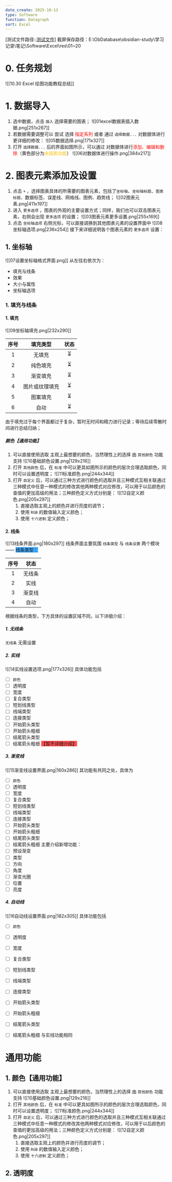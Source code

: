 ```yaml
---
date_create: 2025-10-13
type: Software
function: Datagraph
sort: Excel
---
```

[测试文件路径::[测试文件](file:C:\Users\dell\Desktop\油藏设计\Work\Data\Excel\表3储层岩石学特征.xlsx)]
截屏保存路径：E:\ObDatabase\obsidian-study\学习记录\笔记\Software\Excel\res\01~20

# 0. 任务规划
![[10.30 Excel 绘图功能教程总结]]
# 1. 数据导入
1. 选中数据，点击 `插入` 选择需要的图表；
	![[01excel数据表插入数据.png|251x267]]
2. 若数据需要调整可以 尝试 选择 <font color="#ff0000">指定系列</font> 或者 通过 `选择数据...` 对数据体进行更详细的修改：
	![[05数据选择.png|171x327]]
3. 打开 `选择数据...` 后的界面如图所示，可以通过 对数据体进行<font color="#ff0000">添加、编辑和删除</font>（黄色部分为<font color="#ffc000">未探索功能</font>）
	![[06对数据体进行操作.png|384x217]]
# 2. 图表元素添加及设置
1. 点击 `+` ，选择图表具体的所需要的图表元素，包括了`坐标轴`、`坐标轴标题`、`图表标题`、数据标签、误差线、网格线、图例、趋势线；
	![[02图表元素.png|411x197]]
2. 进入 `更多选项` ，图表的外观的主要设置方式；同样，我们也可以双击图表元素，右侧会出现 `更多选项` 的设置；
	![[03图表元素更多设置.png|255x169]]
3. 点击 `坐标轴选项` 右侧光标，可以直接调换到其他图表元素的设置界面中
	![[08坐标轴选项.png|236x254]]
接下来详细说明各个图表元素的 `更多选项` 设置：
## 1. 坐标轴
![[07设置坐标轴格式界面.png]]
从左往右依次为：
- 填充与线条
- 效果
- 大小与属性
- 坐标轴选项
### 1. 填充与线条
#### 1. 填充
![[09坐标轴填充.png|232x290]]

| 序号  |  填充类型   | 状态  |
| :-: | :-----: | :-: |
|  1  |   无填充   |  ⏳  |
|  2  |  纯色填充   |  ⏳  |
|  3  |  渐变填充   |  ⏳  |
|  4  | 图片或纹理填充 |  ⏳  |
|  5  |  图案填充   |  ⏳  |
|  6  |   自动    |  ⏳  |
由于填充过于每个界面都过于复杂，暂时无时间和精力进行记录；等待后续零散时间进行总结归纳；
##### 颜色【通用功能】
1. 可以直接使用选取 主观上最想要的颜色，当然理性上的选择 由 `其他颜色` 功能支持
	![[10基础颜色设置.png|129x216]]
2. 打开 `其他颜色` 后，在 `标准` 中可以更具如图所示的颜色的层次合理选取颜色，同时可以设置透明度；
	![[11标准颜色.png|244x344]]
3. 打开 `自定义` 后，可以通过三种方式进行颜色的选取并且三种模式互相关联通过三种模式中任意一种模式的修改其他两种模式对应修改，可以用于以后颜色的查值的更加高级的用法；三种颜色定义方式分别是：
	![[12自定义颜色.png|205x297]]
	1. 直接选取主观上的颜色并进行亮度的调节；
	2. 使用 `RGB` 的数值输入定义颜色；
	3. 使用 `十六进制` 定义颜色；
#### 2. 线条
![[13线条界面.png|180x297]]
线条界面主要氛围 `线条类型` 与 `线条设置` 两个模块——
<span style="background:#40a9ff">线条类型：</span>

| 序号  | 状态  |
| :-: | :-: |
|  1  | 无线条 |
|  2  | 实线  |
|  3  | 渐变线 |
|  4  | 自动  |
根据线条的类型，下方具体的设置区域不同，以下详细介绍：
##### 1. 无线条
`无线条` 无需设置
##### 2. 实线
![[14实线设置选项.png|177x326]]
具体功能包括 
- [ ] `颜色`
- [ ] 透明度
- [ ] 宽度
- [ ] 复合类型
- [ ] 短划线类型
- [ ] 线端类型
- [ ] 连接类型
- [ ] 开始箭头类型
- [ ] 开始箭头粗细
- [ ] 结尾箭头类型
- [ ] 结尾箭头粗细
<span style="background:#ff4d4f">【暂不详细介绍】</span>
##### 3. 渐变线
![[15渐变线设置界面.png|160x286]]
其功能有共同之处，具体为
- [ ] `颜色`
- [ ] 透明度
- [ ] 宽度
- [ ] 复合类型
- [ ] 短划线类型
- [ ] 线端类型
- [ ] 连接类型
- [ ] 开始箭头类型
- [ ] 开始箭头粗细
- [ ] 结尾箭头类型
- [ ] 结尾箭头粗细
主要介绍新增功能：
- [ ] 预设渐变
- [ ] 类型
- [ ] 方向
- [ ] 角度
- [ ] 渐变光圈
- [ ] 位置
- [ ] 亮度
##### 4. 自动线
![[16自动线设置界面.png|182x305]]
具体功能包括 
- [ ] `颜色`
- [ ] 透明度
- [ ] 宽度
- [ ] 复合类型
- [ ] 短划线类型
- [ ] 线端类型
- [ ] 连接类型
- [ ] 开始箭头类型
- [ ] 开始箭头粗细
- [ ] 结尾箭头类型
- [ ] 结尾箭头粗细
与实线功能相同






# 通用功能

## 1. 颜色【通用功能】
1. 可以直接使用选取 主观上最想要的颜色，当然理性上的选择 由 `其他颜色` 功能支持
	![[10基础颜色设置.png|129x216]]
2. 打开 `其他颜色` 后，在 `标准` 中可以更具如图所示的颜色的层次合理选取颜色，同时可以设置透明度；
	![[11标准颜色.png|244x344]]
3. 打开 `自定义` 后，可以通过三种方式进行颜色的选取并且三种模式互相关联通过三种模式中任意一种模式的修改其他两种模式对应修改，可以用于以后颜色的查值的更加高级的用法；三种颜色定义方式分别是：
	![[12自定义颜色.png|205x297]]
	1. 直接选取主观上的颜色并进行亮度的调节；
	2. 使用 `RGB` 的数值输入定义颜色；
	3. 使用 `十六进制` 定义颜色；
## 2. 透明度







